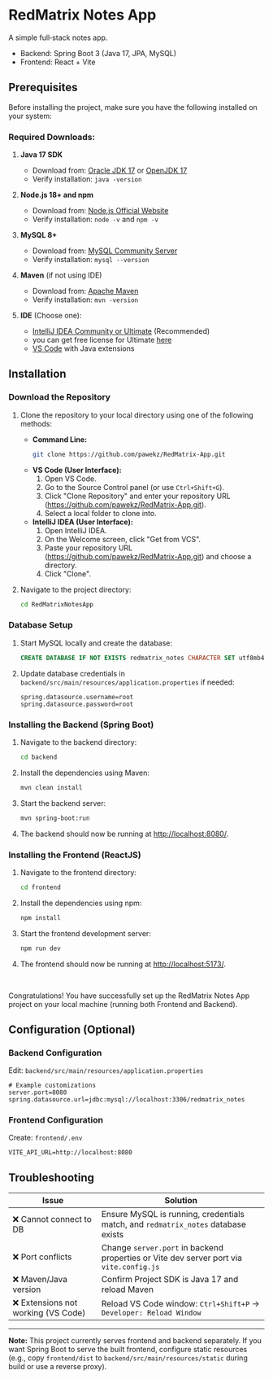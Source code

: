 # RedMatrix Notes App

A simple full‑stack notes app.
- Backend: Spring Boot 3 (Java 17, JPA, MySQL)
- Frontend: React + Vite

<!-- Prerequisites -->

## Prerequisites

Before installing the project, make sure you have the following installed on your system:

### Required Downloads:
1. **Java 17 SDK**
   - Download from: [Oracle JDK 17](https://www.oracle.com/java/technologies/javase/jdk17-archive-downloads.html) or [OpenJDK 17](https://adoptium.net/)
   - Verify installation: `java -version`

2. **Node.js 18+ and npm**
   - Download from: [Node.js Official Website](https://nodejs.org/)
   - Verify installation: `node -v` and `npm -v`

3. **MySQL 8+**
   - Download from: [MySQL Community Server](https://dev.mysql.com/downloads/mysql/)
   - Verify installation: `mysql --version`

4. **Maven** (if not using IDE)
   - Download from: [Apache Maven](https://maven.apache.org/download.cgi)
   - Verify installation: `mvn -version`

5. **IDE** (Choose one):
   - [IntelliJ IDEA Community or Ultimate](https://www.jetbrains.com/idea/download/) (Recommended)
   - you can get free license for Ultimate [here](https://www.jetbrains.com/community/education/#students)
   - [VS Code](https://code.visualstudio.com/download) with Java extensions

<!-- Project Installation -->

## Installation

### Download the Repository

1. Clone the repository to your local directory using one of the following methods:
   - **Command Line:**
     ```bash
     git clone https://github.com/pawekz/RedMatrix-App.git
     ```
   - **VS Code (User Interface):**
     1. Open VS Code.
     2. Go to the Source Control panel (or use `Ctrl+Shift+G`).
     3. Click "Clone Repository" and enter your repository URL (https://github.com/pawekz/RedMatrix-App.git).
     4. Select a local folder to clone into.
   - **IntelliJ IDEA (User Interface):**
     1. Open IntelliJ IDEA.
     2. On the Welcome screen, click "Get from VCS".
     3. Paste your repository URL (https://github.com/pawekz/RedMatrix-App.git) and choose a directory.
     4. Click "Clone".

2. Navigate to the project directory:
    ```bash
    cd RedMatrixNotesApp
    ```

### Database Setup

1. Start MySQL locally and create the database:
    ```sql
    CREATE DATABASE IF NOT EXISTS redmatrix_notes CHARACTER SET utf8mb4 COLLATE utf8mb4_unicode_ci;
    ```
2. Update database credentials in `backend/src/main/resources/application.properties` if needed:
    ```properties
    spring.datasource.username=root
    spring.datasource.password=root
    ```

### Installing the Backend (Spring Boot)

1. Navigate to the backend directory:
    ```bash
    cd backend
    ```
2. Install the dependencies using Maven:
    ```bash
    mvn clean install
    ```
3. Start the backend server:
    ```bash
    mvn spring-boot:run
    ```
4. The backend should now be running at [http://localhost:8080/](http://localhost:8080/).

### Installing the Frontend (ReactJS)

1. Navigate to the frontend directory:
    ```bash
    cd frontend
    ```
2. Install the dependencies using npm:
    ```bash
    npm install
    ```
3. Start the frontend development server:
    ```bash
    npm run dev
    ```
4. The frontend should now be running at [http://localhost:5173/](http://localhost:5173/).

<br>

Congratulations! You have successfully set up the RedMatrix Notes App project on your local machine (running both Frontend and Backend).

<!-- Configuration -->

## Configuration (Optional)

### Backend Configuration
Edit: `backend/src/main/resources/application.properties`
```properties
# Example customizations
server.port=8080
spring.datasource.url=jdbc:mysql://localhost:3306/redmatrix_notes
```

### Frontend Configuration  
Create: `frontend/.env`
```env
VITE_API_URL=http://localhost:8080
```

<!-- Troubleshooting -->

## Troubleshooting

| Issue | Solution |
|-------|----------|
| ❌ Cannot connect to DB | Ensure MySQL is running, credentials match, and `redmatrix_notes` database exists |
| ❌ Port conflicts | Change `server.port` in backend properties or Vite dev server port via `vite.config.js` |
| ❌ Maven/Java version | Confirm Project SDK is Java 17 and reload Maven |
| ❌ Extensions not working (VS Code) | Reload VS Code window: `Ctrl+Shift+P` → `Developer: Reload Window` |

---

**Note:** This project currently serves frontend and backend separately. If you want Spring Boot to serve the built frontend, configure static resources (e.g., copy `frontend/dist` to `backend/src/main/resources/static` during build or use a reverse proxy).
